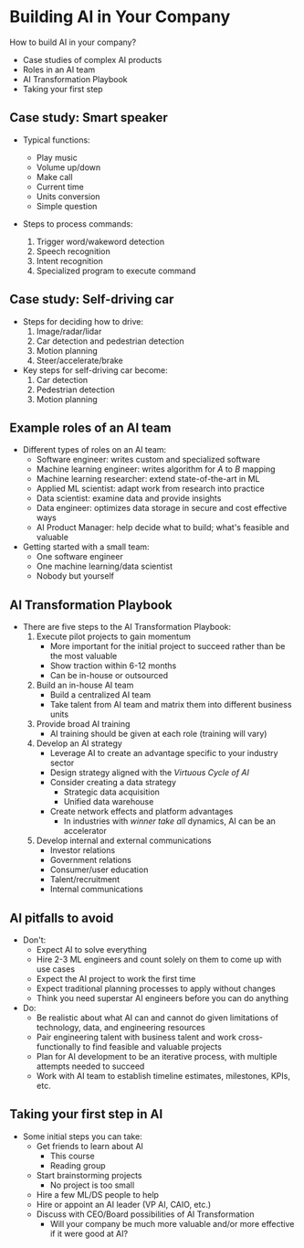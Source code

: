 # Building AI in Your Company

How to build AI in your company?

- Case studies of complex AI products
- Roles in an AI team
- AI Transformation Playbook
- Taking your first step

## Case study: Smart speaker

- Typical functions:

  - Play music
  - Volume up/down
  - Make call
  - Current time
  - Units conversion
  - Simple question

- Steps to process commands:
  1. Trigger word/wakeword detection
  2. Speech recognition
  3. Intent recognition
  4. Specialized program to execute command

## Case study: Self-driving car

- Steps for deciding how to drive:
  1. Image/radar/lidar
  2. Car detection and pedestrian detection
  3. Motion planning
  4. Steer/accelerate/brake
- Key steps for self-driving car become:
  1. Car detection
  2. Pedestrian detection
  3. Motion planning

## Example roles of an AI team

- Different types of roles on an AI team:
  - Software engineer: writes custom and specialized software
  - Machine learning engineer: writes algorithm for _A_ to _B_ mapping
  - Machine learning researcher: extend state-of-the-art in ML
  - Applied ML scientist: adapt work from research into practice
  - Data scientist: examine data and provide insights
  - Data engineer: optimizes data storage in secure and cost effective ways
  - AI Product Manager: help decide what to build; what's feasible and valuable
- Getting started with a small team:
  - One software engineer
  - One machine learning/data scientist
  - Nobody but yourself

## AI Transformation Playbook

- There are five steps to the AI Transformation Playbook:
  1. Execute pilot projects to gain momentum
     - More important for the initial project to succeed rather than be the most valuable
     - Show traction within 6-12 months
     - Can be in-house or outsourced
  2. Build an in-house AI team
     - Build a centralized AI team
     - Take talent from AI team and matrix them into different business units
  3. Provide broad AI training
     - AI training should be given at each role (training will vary)
  4. Develop an AI strategy
     - Leverage AI to create an advantage specific to your industry sector
     - Design strategy aligned with the _Virtuous Cycle of AI_
     - Consider creating a data strategy
       - Strategic data acquisition
       - Unified data warehouse
     - Create network effects and platform advantages
       - In industries with _winner take all_ dynamics, AI can be an accelerator
  5. Develop internal and external communications
     - Investor relations
     - Government relations
     - Consumer/user education
     - Talent/recruitment
     - Internal communications

## AI pitfalls to avoid

- Don't:
  - Expect AI to solve everything
  - Hire 2-3 ML engineers and count solely on them to come up with use cases
  - Expect the AI project to work the first time
  - Expect traditional planning processes to apply without changes
  - Think you need superstar AI engineers before you can do anything
- Do:
  - Be realistic about what AI can and cannot do given limitations of technology, data, and engineering resources
  - Pair engineering talent with business talent and work cross-functionally to find feasible and valuable projects
  - Plan for AI development to be an iterative process, with multiple attempts needed to succeed
  - Work with AI team to establish timeline estimates, milestones, KPIs, etc.

## Taking your first step in AI

- Some initial steps you can take:
  - Get friends to learn about AI
    - This course
    - Reading group
  - Start brainstorming projects
    - No project is too small
  - Hire a few ML/DS people to help
  - Hire or appoint an AI leader (VP AI, CAIO, etc.)
  - Discuss with CEO/Board possibilities of AI Transformation
    - Will your company be much more valuable and/or more effective if it were good at AI?
